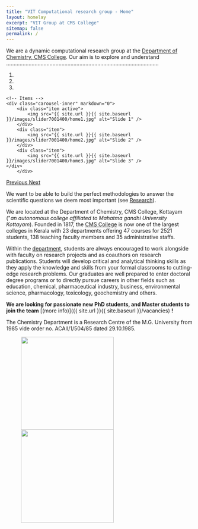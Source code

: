 ```yaml
---
title: "VIT Computational research group - Home"
layout: homelay
excerpt: "VIT Group at CMS College"
sitemap: false
permalink: /
---
```


We are a dynamic computational research group at the [Department of Chemistry, CMS College](https://cmscollege.ac.in/department-of-chemistry.html). Our aim is to explore and understand ......................................................................................................

<div markdown="0" id="carousel" class="carousel slide" data-ride="carousel" data-interval="4000" data-pause="hover" >
    <!-- Menu -->
    <ol class="carousel-indicators">
        <li data-target="#carousel" data-slide-to="0" class="active"></li>
        <li data-target="#carousel" data-slide-to="1"></li>
        <li data-target="#carousel" data-slide-to="2"></li>
    </ol>

    <!-- Items -->
    <div class="carousel-inner" markdown="0">
        <div class="item active">
            <img src="{{ site.url }}{{ site.baseurl }}/images/slider7001400/home1.jpg" alt="Slide 1" />
        </div>
        <div class="item">
            <img src="{{ site.url }}{{ site.baseurl }}/images/slider7001400/home2.jpg" alt="Slide 2" />
        </div>
        <div class="item">
            <img src="{{ site.url }}{{ site.baseurl }}/images/slider7001400/home3.jpg" alt="Slide 3" />
    </div>
        </div>
  <a class="left carousel-control" href="#carousel" role="button" data-slide="prev">
    <span class="glyphicon glyphicon-chevron-left" aria-hidden="true"></span>
    <span class="sr-only">Previous</span>
  </a>
  <a class="right carousel-control" href="#carousel" role="button" data-slide="next">
    <span class="glyphicon glyphicon-chevron-right" aria-hidden="true"></span>
    <span class="sr-only">Next</span>
  </a>
</div>
    
    
    
 We want to be able to build the perfect methodologies to answer the  scientific questions we deem most important (see [Research](research)).
 
We are located at the Department of Chemistry, CMS College, Kottayam ("*an autonomous college affiliated to Mahatma gandhi University Kottayam*). Founded in 1817, the [CMS College](https://cmscollege.ac.in/) is now one of the largest colleges in Kerala with 23 departments offering 47 courses for 2521 students, 138 teaching faculty members and 35 administrative staffs.

Within the [department](https://cmscollege.ac.in/department-of-chemistry.html?dept_id=8), students are always encouraged to work alongside with faculty on research projects and as coauthors on research publications. Students will develop critical and analytical thinking skills as they apply the knowledge and skills from your formal classrooms to cutting-edge research problems. Our graduates are well prepared to enter doctoral degree programs or to directly pursue careers in other fields such as education,  chemical, pharmaceutical industry, business, environmental science, pharmacology, toxicology, geochemistry and others.

 **We are  looking for passionate new PhD students, and Master students to join the team** [(more info)]({{ site.url }}{{ site.baseurl }}/vacancies) **!**

The Chemistry Department is a Research Centre of the M.G. University from 1985 vide order no. ACAII/1/504/85 dated 29.10.1985.


<figure class="single">
  <img src="{{ site.url }}{{ site.baseurl }}/images/csir.jpg" style="width: 250px">
    <img src="{{ site.url }}{{ site.baseurl }}/images/inspire.jpg" style="width: 250px">
</figure>
